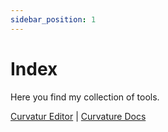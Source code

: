 ```yaml
---
sidebar_position: 1
---
```


# Index

Here you find my collection of tools.

[Curvatur Editor](https://appeltje-c.github.io/tools/curvature/index.html) | [Curvature Docs](./02-curvature/curvature.md)
